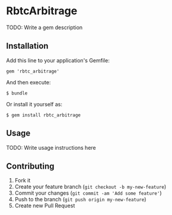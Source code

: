 # RbtcArbitrage

TODO: Write a gem description

## Installation

Add this line to your application's Gemfile:

    gem 'rbtc_arbitrage'

And then execute:

    $ bundle

Or install it yourself as:

    $ gem install rbtc_arbitrage

## Usage

TODO: Write usage instructions here

## Contributing

1. Fork it
2. Create your feature branch (`git checkout -b my-new-feature`)
3. Commit your changes (`git commit -am 'Add some feature'`)
4. Push to the branch (`git push origin my-new-feature`)
5. Create new Pull Request
